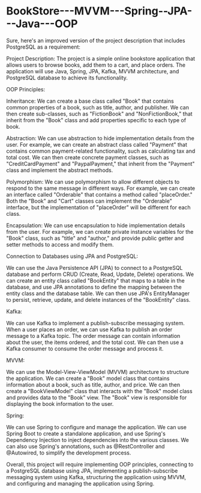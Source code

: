 # BookStore---MVVM---Spring--JPA---Java---OOP

Sure, here's an improved version of the project description that includes PostgreSQL as a requirement:

Project Description: The project is a simple online bookstore application that allows users to browse books, add them to a cart, and place orders. The application will use Java, Spring, JPA, Kafka, MVVM architecture, and PostgreSQL database to achieve its functionality.

OOP Principles:

Inheritance: We can create a base class called "Book" that contains common properties of a book, such as title, author, and publisher. We can then create sub-classes, such as "FictionBook" and "NonFictionBook," that inherit from the "Book" class and add properties specific to each type of book.

Abstraction: We can use abstraction to hide implementation details from the user. For example, we can create an abstract class called "Payment" that contains common payment-related functionality, such as calculating tax and total cost. We can then create concrete payment classes, such as "CreditCardPayment" and "PaypalPayment," that inherit from the "Payment" class and implement the abstract methods.

Polymorphism: We can use polymorphism to allow different objects to respond to the same message in different ways. For example, we can create an interface called "Orderable" that contains a method called "placeOrder." Both the "Book" and "Cart" classes can implement the "Orderable" interface, but the implementation of "placeOrder" will be different for each class.

Encapsulation: We can use encapsulation to hide implementation details from the user. For example, we can create private instance variables for the "Book" class, such as "title" and "author," and provide public getter and setter methods to access and modify them.

Connection to Databases using JPA and PostgreSQL:

We can use the Java Persistence API (JPA) to connect to a PostgreSQL database and perform CRUD (Create, Read, Update, Delete) operations. We can create an entity class called "BookEntity" that maps to a table in the database, and use JPA annotations to define the mapping between the entity class and the database table. We can then use JPA's EntityManager to persist, retrieve, update, and delete instances of the "BookEntity" class.

Kafka:

We can use Kafka to implement a publish-subscribe messaging system. When a user places an order, we can use Kafka to publish an order message to a Kafka topic. The order message can contain information about the user, the items ordered, and the total cost. We can then use a Kafka consumer to consume the order message and process it.

MVVM:

We can use the Model-View-ViewModel (MVVM) architecture to structure the application. We can create a "Book" model class that contains information about a book, such as title, author, and price. We can then create a "BookViewModel" class that interacts with the "Book" model class and provides data to the "Book" view. The "Book" view is responsible for displaying the book information to the user.

Spring:

We can use Spring to configure and manage the application. We can use Spring Boot to create a standalone application, and use Spring's Dependency Injection to inject dependencies into the various classes. We can also use Spring's annotations, such as @RestController and @Autowired, to simplify the development process.

Overall, this project will require implementing OOP principles, connecting to a PostgreSQL database using JPA, implementing a publish-subscribe messaging system using Kafka, structuring the application using MVVM, and configuring and managing the application using Spring.
